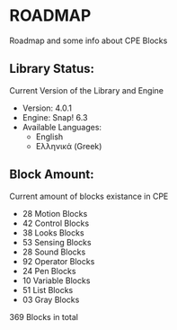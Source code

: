 # ROADMAP

Roadmap and some info about CPE Blocks

## Library Status:
Current Version of the Library and Engine
- Version: 4.0.1
- Engine: Snap! 6.3
- Available Languages:
  - English
  - Ελληνικά (Greek)

## Block Amount:
Current amount of blocks existance in CPE
- 28 Motion Blocks
- 42 Control Blocks
- 38 Looks Blocks
- 53 Sensing Blocks
- 28 Sound Blocks
- 92 Operator Blocks
- 24 Pen Blocks
- 10 Variable Blocks
- 51 List Blocks
- 03 Gray Blocks

369 Blocks in total
